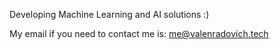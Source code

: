 Developing Machine Learning and AI solutions :)

My email if you need to contact me is: me@valenradovich.tech
